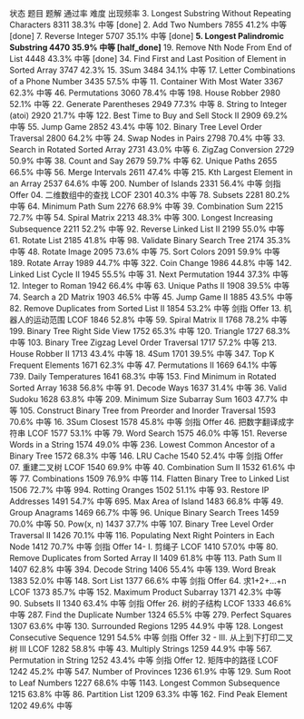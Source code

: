 状态 题目 题解 通过率 难度 出现频率
3. Longest Substring Without Repeating Characters 8311 38.3% 中等 [done]
2. Add Two Numbers 7855 41.2% 中等  [done]
7. Reverse Integer 5707 35.1% 中等  [done]
**5. Longest Palindromic Substring 4470 35.9% 中等 [half_done]**
19. Remove Nth Node From End of List 4448 43.3% 中等 [done]
34. Find First and Last Position of Element in Sorted Array 3747 42.3%
15. 3Sum 3484 34.1% 中等
17. Letter Combinations of a Phone Number 3435 57.5% 中等
11. Container With Most Water 3367 62.3% 中等
46. Permutations 3060 78.4% 中等
198. House Robber 2980 52.1% 中等
22. Generate Parentheses 2949 77.3% 中等
8. String to Integer (atoi) 2920 21.7% 中等
122. Best Time to Buy and Sell Stock II 2909 69.2% 中等
55. Jump Game 2852 43.4% 中等
102. Binary Tree Level Order Traversal 2800 64.2% 中等
24. Swap Nodes in Pairs 2798 70.4% 中等
33. Search in Rotated Sorted Array 2731 43.0% 中等
6. ZigZag Conversion 2729 50.9% 中等
38. Count and Say 2679 59.7% 中等
62. Unique Paths 2655 66.5% 中等
56. Merge Intervals 2611 47.4% 中等
215. Kth Largest Element in an Array 2537 64.6% 中等
200. Number of Islands 2331 56.4% 中等
剑指 Offer 04. 二维数组中的查找 LCOF 2301 40.3% 中等
78. Subsets 2281 80.2% 中等
64. Minimum Path Sum 2276 68.9% 中等
39. Combination Sum 2215 72.7% 中等
54. Spiral Matrix 2213 48.3% 中等
300. Longest Increasing Subsequence 2211 52.2% 中等
92. Reverse Linked List II 2199 55.0% 中等
61. Rotate List 2185 41.8% 中等
98. Validate Binary Search Tree 2174 35.3% 中等
48. Rotate Image 2095 73.6% 中等
75. Sort Colors 2091 59.9% 中等
189. Rotate Array 1989 44.7% 中等
322. Coin Change 1986 44.8% 中等
142. Linked List Cycle II 1945 55.5% 中等
31. Next Permutation 1944 37.3% 中等
12. Integer to Roman 1942 66.4% 中等
63. Unique Paths II 1908 39.5% 中等
74. Search a 2D Matrix 1903 46.5% 中等
45. Jump Game II 1885 43.5% 中等
82. Remove Duplicates from Sorted List II 1854 53.2% 中等
剑指 Offer 13. 机器人的运动范围 LCOF 1846 52.8% 中等
59. Spiral Matrix II 1768 78.2% 中等
199. Binary Tree Right Side View 1752 65.3% 中等
120. Triangle 1727 68.3% 中等
103. Binary Tree Zigzag Level Order Traversal 1717 57.2% 中等
213. House Robber II 1713 43.4% 中等
18. 4Sum 1701 39.5% 中等
347. Top K Frequent Elements 1671 62.3% 中等
47. Permutations II 1669 64.1% 中等
739. Daily Temperatures 1641 68.3% 中等
153. Find Minimum in Rotated Sorted Array 1638 56.8% 中等
91. Decode Ways 1637 31.4% 中等
36. Valid Sudoku 1628 63.8% 中等
209. Minimum Size Subarray Sum 1603 47.7% 中等
105. Construct Binary Tree from Preorder and Inorder Traversal 1593 70.6% 中等
16. 3Sum Closest 1578 45.8% 中等
剑指 Offer 46. 把数字翻译成字符串 LCOF 1577 53.1% 中等
79. Word Search 1575 46.0% 中等
151. Reverse Words in a String 1574 49.0% 中等
236. Lowest Common Ancestor of a Binary Tree 1572 68.3% 中等
146. LRU Cache 1540 52.4% 中等
剑指 Offer 07. 重建二叉树 LCOF 1540 69.9% 中等
40. Combination Sum II 1532 61.6% 中等
77. Combinations 1509 76.9% 中等
114. Flatten Binary Tree to Linked List 1506 72.7% 中等
994. Rotting Oranges 1502 51.1% 中等
93. Restore IP Addresses 1491 54.7% 中等
695. Max Area of Island 1483 66.8% 中等
49. Group Anagrams 1469 66.7% 中等
96. Unique Binary Search Trees 1459 70.0% 中等
50. Pow(x, n) 1437 37.7% 中等
107. Binary Tree Level Order Traversal II 1426 70.1% 中等
116. Populating Next Right Pointers in Each Node 1412 70.7% 中等
剑指 Offer 14- I. 剪绳子 LCOF 1410 57.0% 中等
80. Remove Duplicates from Sorted Array II 1409 61.8% 中等
113. Path Sum II 1407 62.8% 中等
394. Decode String 1406 55.4% 中等
139. Word Break 1383 52.0% 中等
148. Sort List 1377 66.6% 中等
剑指 Offer 64. 求1+2+…+n LCOF 1373 85.7% 中等
152. Maximum Product Subarray 1371 42.3% 中等
90. Subsets II 1340 63.4% 中等
剑指 Offer 26. 树的子结构 LCOF 1333 46.6% 中等
287. Find the Duplicate Number 1324 65.5% 中等
279. Perfect Squares 1307 63.6% 中等
130. Surrounded Regions 1295 44.9% 中等
128. Longest Consecutive Sequence 1291 54.5% 中等
剑指 Offer 32 - III. 从上到下打印二叉树 III LCOF 1282 58.8% 中等
43. Multiply Strings 1259 44.9% 中等
567. Permutation in String 1252 43.4% 中等
剑指 Offer 12. 矩阵中的路径 LCOF 1242 45.2% 中等
547. Number of Provinces 1236 61.9% 中等
129. Sum Root to Leaf Numbers 1227 68.6% 中等
1143. Longest Common Subsequence 1215 63.8% 中等
86. Partition List 1209 63.3% 中等
162. Find Peak Element 1202 49.6% 中等
